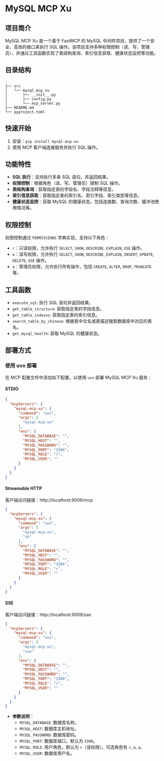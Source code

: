 # MySQL MCP Xu

## 项目简介
MySQL MCP Xu 是一个基于 FastMCP 的 MySQL 中间件项目，提供了一个安全、高效的接口来执行 SQL 操作。该项目支持多种权限控制（读、写、管理员），并通过工具函数实现了表结构查询、索引信息获取、健康状态监控等功能。

## 目录结构
```
.
├── src
│   └── mysql_mcp_xu
│       ├── __init__.py
│       ├── config.py
│       └── mcp_server.py
├── README.md
└── pyproject.toml
```

## 快速开始
1. 安装：`pip install mysql-mcp-xu`
2. 使用 MCP 客户端连接服务并执行 SQL 操作。

## 功能特性
- **SQL 执行**：支持执行多条 SQL 语句，并返回结果。
- **权限控制**：根据角色（读、写、管理员）限制 SQL 操作。
- **表结构查询**：获取指定表的字段名、字段注释等信息。
- **索引信息获取**：获取指定表的索引名、索引字段、索引类型等信息。
- **健康状态监控**：获取 MySQL 的健康状态，包括连接数、查询次数、缓冲池使用情况等。


## 权限控制
权限控制通过 `PERMISSIONS` 字典实现，支持以下角色：
- `r`：只读权限，允许执行 `SELECT`, `SHOW`, `DESCRIBE`, `EXPLAIN`, `USE` 操作。
- `w`：读写权限，允许执行 `SELECT`, `SHOW`, `DESCRIBE`, `EXPLAIN`, `INSERT`, `UPDATE`, `DELETE`, `USE` 操作。
- `a`：管理员权限，允许执行所有操作，包括 `CREATE`, `ALTER`, `DROP`, `TRUNCATE` 等。

## 工具函数
- `execute_sql`: 执行 SQL 语句并返回结果。
- `get_table_structure`: 获取指定表的字段信息。
- `get_table_indexes`: 获取指定表的索引信息。
- `search_table_by_chinese`: 根据表中文名或表描述搜索数据库中对应的表名。
- `get_mysql_health`: 获取 MySQL 的健康状态。

## 部署方式

### 使用 uvx 部署

在 MCP 配置文件中添加如下配置，以使用 `uvx` 部署 MySQL MCP Xu 服务：
#### STDIO

```json
{
  "mcpServers": {
    "mysql-mcp-xu": {
      "command": "uvx",
      "args": [
        "mysql-mcp-xu"
      ],
      "env": {
        "MYSQL_DATABASE": "",
        "MYSQL_HOST": "",
        "MYSQL_PASSWORD": "",
        "MYSQL_PORT": "3306",
        "MYSQL_ROLE": "r",
        "MYSQL_USER": ""
      }
    }
  }
}
```
#### Streamable HTTP
客户端访问链接：http://localhost:9009/mcp
```json
{
  "mcpServers": {
    "mysql-mcp-xu": {
      "command": "uvx",
      "args": [
        "mysql-mcp-xu",
        "sh"
      ],
      "env": {
        "MYSQL_DATABASE": "",
        "MYSQL_HOST": "",
        "MYSQL_PASSWORD": "",
        "MYSQL_PORT": "3306",
        "MYSQL_ROLE": "r",
        "MYSQL_USER": ""
      }
    }
  }
}
```
#### SSE
客户端访问链接：http://localhost:9009/sse
```json
{
  "mcpServers": {
    "mysql-mcp-xu": {
      "command": "uvx",
      "args": [
        "mysql-mcp-xu",
        "sse"
      ],
      "env": {
        "MYSQL_DATABASE": "",
        "MYSQL_HOST": "",
        "MYSQL_PASSWORD": "",
        "MYSQL_PORT": "3306",
        "MYSQL_ROLE": "r",
        "MYSQL_USER": ""
      }
    }
  }
}
```
- **参数说明**：
  - `MYSQL_DATABASE`: 数据库名称。
  - `MYSQL_HOST`: 数据库主机地址。
  - `MYSQL_PASSWORD`: 数据库密码。
  - `MYSQL_PORT`: 数据库端口，默认为 `3306`。
  - `MYSQL_ROLE`: 用户角色，默认为 `r`（读权限）。可选角色有 `r`, `w`, `a`。
  - `MYSQL_USER`: 数据库用户名。
